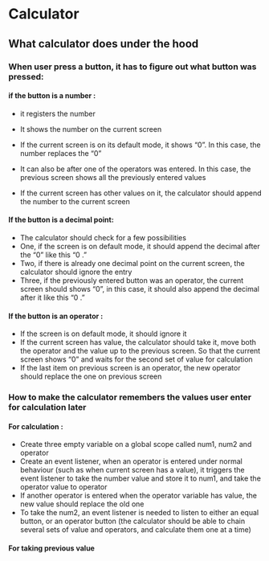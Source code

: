 # Calculator

## What calculator does under the hood

### When user press a button, it has to figure out what button was pressed:

#### if the button is a number :
- it registers the number
- It shows the number on the current screen
- If the current screen is on its default mode, it shows “0”. In this case, the number replaces the “0”
- It can also be after one of the operators was entered. In this case, the previous screen shows all the previously entered values

- If the current screen has other values on it, the calculator should append the number to the current screen

#### If the button is a decimal point:
- The calculator should check for a few possibilities
- One, if the screen is on default mode, it should append the decimal after the “0” like this “0 .”
- Two, if there is already one decimal point on the current screen, the calculator should ignore the entry 
- Three, if the previously entered button was an operator, the current screen should shows “0”, in this case, it should also append the decimal after it like this “0 .”

#### If the button is an operator :
- If the screen is on default mode, it should ignore it
- If the current screen has value, the calculator should take it, move both the operator and the value up to the previous screen. So that the current screen shows “0” and waits for the second set of value for calculation
- If the last item on previous screen is an operator, the new operator should replace the one on previous screen

### How to make the calculator remembers the values user enter for calculation later

#### For calculation :
- Create three empty variable on a global scope  called num1, num2 and operator
- Create an event listener, when an operator is entered under normal behaviour (such as when current screen has a value), it triggers the event listener to take the number value and store it to num1, and take the operator value to operator
- If another operator is entered when the operator variable has value, the new value should replace the old one
- To take the num2, an event listener is needed to listen to either an equal button, or an operator button (the calculator should be able to chain several sets of value and operators, and calculate them one at a time)

#### For taking previous value 